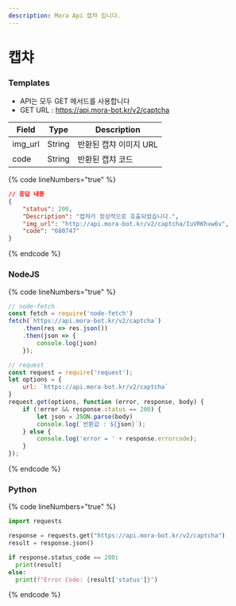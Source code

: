 ```yaml
---
description: Mora Api 캡챠 입니다.
---
```


# 캡챠

### Templates

* API는 모두 GET 메서드를 사용합니다
* GET URL : https://api.mora-bot.kr/v2/captcha

| Field    | Type   | Description    |
| -------- | ------ | -------------- |
| img\_url | String | 반환된 캡챠 이미지 URL |
| code     | String | 반환된 캡챠 코드      |

{% code lineNumbers="true" %}
```json
// 응답 내용
{
    "status": 200,
    "Description": "캡챠가 정상적으로 호출되었습니다.",
    "img_url": "http://api.mora-bot.kr/v2/captcha/IuVRKhvw6v",
    "code": "680747"
}
```
{% endcode %}

### NodeJS

{% code lineNumbers="true" %}
```javascript
// node-fetch
const fetch = require('node-fetch')
fetch(`https://api.mora-bot.kr/v2/captcha`)
    .then(res => res.json())
    .then(json => {
        console.log(json)
    });

// request
const request = require('request');
let options = {
    url: `https://api.mora-bot.kr/v2/captcha`
}
request.get(options, function (error, response, body) {
    if (!error && response.status == 200) {
        let json = JSON.parse(body)
        console.log(`반환값 : ${json}`);
    } else {
        console.log('error = ' + response.errorcode);
    }
});
```
{% endcode %}

### Python

{% code lineNumbers="true" %}
```python
import requests

response = requests.get("https://api.mora-bot.kr/v2/captcha")
result = response.json()

if response.status_code == 200:
  print(result)
else:
  print(f"Error Code: {result['status']}")
```
{% endcode %}
